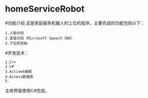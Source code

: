 homeServiceRobot
================

#功能介绍
这是家庭服务机器人的上位机程序，主要完成的功能包括以下：

	1.人脸识别
	2.语音识别（Microsoft Speech SDK）
	3.下位机控制

#开发技术：

	1.C++
	2.C#
	3.ActiveX编程
	4.Access数据库
	5.
主体界面使用C#完成。

